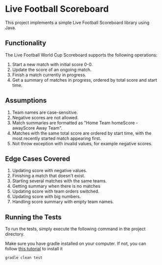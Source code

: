 # Live Football Scoreboard

This project implements a simple Live Football Scoreboard library using Java.

## Functionality

The Live Football World Cup Scoreboard supports the following operations:

1. Start a new match with initial score 0-0.
2. Update the score of an ongoing match.
3. Finish a match currently in progress.
4. Get a summary of matches in progress, ordered by total score and start time.

## Assumptions

1. Team names are case-sensitive.
2. Negative scores are not allowed.
3. Match summaries are formatted as "Home Team homeScore - awayScore Away Team".
4. Matches with the same total score are ordered by start time, with the most recently started match appearing first.
5. Not throw exception with invalid values, for example negative scores.


## Edge Cases Covered

1. Updating score with negative values.
2. Finishing a match that doesn't exist.
3. Starting several matches with the same teams.
4. Getting summary when there is no matches
5. Updating score with team orders switched.
6. Updating score with big numbers.
9. Handling score summary with empty team names.

## Running the Tests
To run the tests, simply execute the following command in the project directory. 


Make sure you have gradle installed on your computer. If not, you can follow [this tutorial](https://gradle.org/install/) to install it

```bash
gradle clean test
```